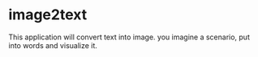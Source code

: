 # image2text
This application will convert text into image. you  imagine a scenario, put into words and visualize it. 

